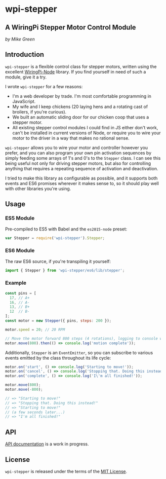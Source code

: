 # wpi-stepper
## A WiringPi Stepper Motor Control Module

_by Mike Green_

## Introduction

`wpi-stepper` is a flexible control class for stepper motors, written using the excellent [WiringPi-Node](https://www.npmjs.com/package/wiring-pi) library. If you find yourself in need of such a module, give it a try.

I wrote `wpi-stepper` for a few reasons:

+ I'm a web developer by trade. I'm most comfortable programming in JavaScript.
+ My wife and I keep chickens (20 laying hens and a rotating cast of broilers, if you're curious).
+ We built an automatic sliding door for our chicken coop that uses a stepper motor.
+ All existing stepper control modules I could find in JS either don't work, can't be installed in current versions of Node, or require you to wire your motor to the driver in a way that makes no rational sense.

`wpi-stepper` allows you to wire your motor and controller however you prefer, and you can also program your own pin activation sequences by simply feeding some arrays of 1's and 0's to the `Stepper` class. I can see this being useful not only for driving stepper motors, but also for controlling anything that requires a repeating sequence of activation and deactivation.

I tried to make this library as configurable as possible, and it supports both events and ES6 promises wherever it makes sense to, so it should play well with other libraries you're using.

## Usage

### ES5 Module

Pre-compiled to ES5 with Babel and the `es2015-node` preset:

```js
var Stepper = require('wpi-stepper').Stepper;
```

### ES6 Module

The raw ES6 source, if you're transpiling it yourself:

```js
import { Stepper } from 'wpi-stepper/es6/lib/stepper';
```

### Example

```js
const pins = [
  17, // A+
  16, // A-
  13, // B+
  12  // B-
];
const motor = new Stepper({ pins, steps: 200 });

motor.speed = 20; // 20 RPM

// Move the motor forward 800 steps (4 rotations), logging to console when done:
motor.move(800).then(() => console.log('motion complete'));
```

Additionally, `Stepper` is an `EventEmitter`, so you can subscribe to various events emitted by the class throughout its life cycle:

```js
motor.on('start', () => console.log('Starting to move!'));
motor.on('cancel', () => console.log('Stopping that. Doing this instead!'));
motor.on('complete', () => console.log('I\'m all finished!'));

motor.move(800);
motor.move(-800);

// => "Starting to move!"
// => "Stopping that. Doing this instead!"
// => "Starting to move!"
// (a few seconds later...)
// => "I'm all finished!"

```

## API

[API documentation](doc/api.md) is a work in progress.

## License

`wpi-stepper` is released under the terms of the [MIT License](./LICENSE).
